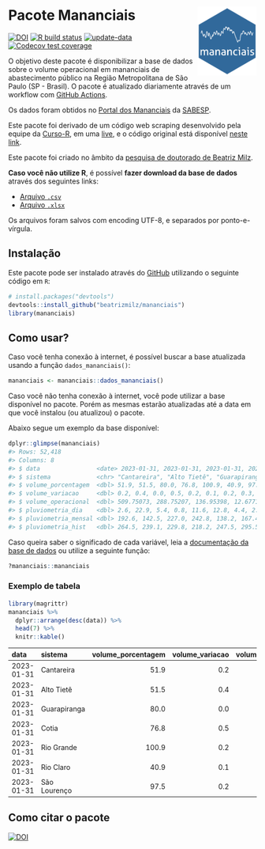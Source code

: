 
<!-- README.md is generated from README.Rmd. Please edit that file -->

# Pacote Mananciais <img src="man/figures/hexlogo.png" align="right" width = "120px"/>

<!-- badges: start -->

[![DOI](https://zenodo.org/badge/DOI/10.5281/zenodo.4733056.svg)](https://doi.org/10.5281/zenodo.4733056)
[![R build
status](https://github.com/beatrizmilz/mananciais/workflows/R-CMD-check/badge.svg)](https://github.com/beatrizmilz/mananciais/actions)
[![update-data](https://github.com/beatrizmilz/mananciais/actions/workflows/2-update_data.yaml/badge.svg)](https://github.com/beatrizmilz/mananciais/actions/workflows/2-update_data.yaml)
[![Codecov test
coverage](https://codecov.io/gh/beatrizmilz/mananciais/branch/master/graph/badge.svg)](https://codecov.io/gh/beatrizmilz/mananciais?branch=master)
<!-- badges: end -->

O objetivo deste pacote é disponibilizar a base de dados sobre o volume
operacional em mananciais de abastecimento público na Região
Metropolitana de São Paulo (SP - Brasil). O pacote é atualizado
diariamente através de um workflow com [GitHub
Actions](https://github.com/beatrizmilz/mananciais/actions).

Os dados foram obtidos no [Portal dos
Mananciais](http://mananciais.sabesp.com.br/Situacao) da
[SABESP](http://site.sabesp.com.br/site/Default.aspx).

Este pacote foi derivado de um código web scraping desenvolvido pela
equipe da [Curso-R](https://www.curso-r.com/), em uma
[live](https://youtu.be/jvZIxrMmOcQ), e o código original está
disponível [neste
link](https://github.com/curso-r/lives/blob/master/drafts/20200730_scraper_sabesp.R).

Este pacote foi criado no âmbito da [pesquisa de doutorado de Beatriz
Milz](https://beatrizmilz.github.io/tese/).

**Caso você não utilize R**, é possível **fazer download da base de
dados** através dos seguintes links:

- [Arquivo
  `.csv`](https://github.com/beatrizmilz/mananciais/raw/master/inst/extdata/mananciais.csv)
- [Arquivo
  `.xlsx`](https://github.com/beatrizmilz/mananciais/blob/master/inst/extdata/mananciais.xlsx?raw=true)

Os arquivos foram salvos com encoding UTF-8, e separados por
ponto-e-vírgula.

## Instalação

Este pacote pode ser instalado através do [GitHub](https://github.com/)
utilizando o seguinte código em `R`:

``` r
# install.packages("devtools")
devtools::install_github("beatrizmilz/mananciais")
library(mananciais)
```

## Como usar?

Caso você tenha conexão à internet, é possível buscar a base atualizada
usando a função `dados_mananciais()`:

``` r
mananciais <- mananciais::dados_mananciais() 
```

Caso você não tenha conexão à internet, você pode utilizar a base
disponível no pacote. Porém as mesmas estarão atualizadas até a data em
que você instalou (ou atualizou) o pacote.

Abaixo segue um exemplo da base disponível:

``` r
dplyr::glimpse(mananciais)
#> Rows: 52,418
#> Columns: 8
#> $ data                <date> 2023-01-31, 2023-01-31, 2023-01-31, 2023-01-31, 2…
#> $ sistema             <chr> "Cantareira", "Alto Tietê", "Guarapiranga", "Cotia…
#> $ volume_porcentagem  <dbl> 51.9, 51.5, 80.0, 76.8, 100.9, 40.9, 97.5, 51.7, 5…
#> $ volume_variacao     <dbl> 0.2, 0.4, 0.0, 0.5, 0.2, 0.1, 0.2, 0.3, 0.0, 1.2, …
#> $ volume_operacional  <dbl> 509.75073, 288.75207, 136.95398, 12.67718, 113.138…
#> $ pluviometria_dia    <dbl> 2.6, 22.9, 5.4, 0.8, 11.6, 12.8, 4.4, 2.8, 15.4, 1…
#> $ pluviometria_mensal <dbl> 192.6, 142.5, 227.0, 242.8, 138.2, 167.4, 270.2, 1…
#> $ pluviometria_hist   <dbl> 264.5, 239.1, 229.8, 218.2, 247.5, 295.5, 273.2, 2…
```

Caso queira saber o significado de cada variável, leia a [documentação
da base de
dados](https://beatrizmilz.github.io/mananciais/reference/mananciais.html)
ou utilize a seguinte função:

``` r
?mananciais::mananciais
```

### Exemplo de tabela

``` r
library(magrittr)
mananciais %>% 
  dplyr::arrange(desc(data)) %>% 
  head(7) %>%
  knitr::kable()
```

| data       | sistema      | volume_porcentagem | volume_variacao | volume_operacional | pluviometria_dia | pluviometria_mensal | pluviometria_hist |
|:-----------|:-------------|-------------------:|----------------:|-------------------:|-----------------:|--------------------:|------------------:|
| 2023-01-31 | Cantareira   |               51.9 |             0.2 |          509.75073 |              2.6 |               192.6 |             264.5 |
| 2023-01-31 | Alto Tietê   |               51.5 |             0.4 |          288.75207 |             22.9 |               142.5 |             239.1 |
| 2023-01-31 | Guarapiranga |               80.0 |             0.0 |          136.95398 |              5.4 |               227.0 |             229.8 |
| 2023-01-31 | Cotia        |               76.8 |             0.5 |           12.67718 |              0.8 |               242.8 |             218.2 |
| 2023-01-31 | Rio Grande   |              100.9 |             0.2 |          113.13879 |             11.6 |               138.2 |             247.5 |
| 2023-01-31 | Rio Claro    |               40.9 |             0.1 |            5.58579 |             12.8 |               167.4 |             295.5 |
| 2023-01-31 | São Lourenço |               97.5 |             0.2 |           86.56771 |              4.4 |               270.2 |             273.2 |

## Como citar o pacote

[![DOI](https://zenodo.org/badge/DOI/10.5281/zenodo.4733056.svg)](https://doi.org/10.5281/zenodo.4733056)
